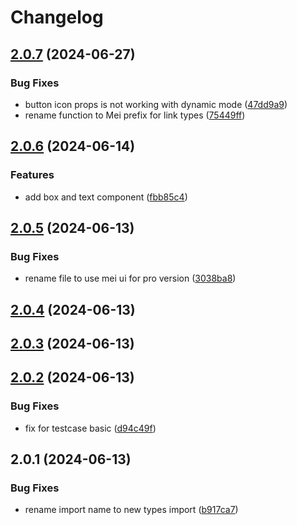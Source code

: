 # Changelog

## [2.0.7](https://github.com/toantranmei/ui/compare/v2.0.6...v2.0.7) (2024-06-27)


### Bug Fixes

* button icon props is not working with dynamic mode ([47dd9a9](https://github.com/toantranmei/ui/commit/47dd9a9dbf2398db8bffc988d352fc2bf3770713))
* rename function to Mei prefix for link types ([75449ff](https://github.com/toantranmei/ui/commit/75449ff01d614dcc75ecb966e631b0f52e7946d6))

## [2.0.6](https://github.com/toantranmei/ui/compare/v2.0.5...v2.0.6) (2024-06-14)


### Features

* add box and text component ([fbb85c4](https://github.com/toantranmei/ui/commit/fbb85c4f5f605bb068a1923460df632d1b381b5a))

## [2.0.5](https://github.com/toantranmei/ui/compare/v2.0.4...v2.0.5) (2024-06-13)


### Bug Fixes

* rename file to use mei ui for pro version ([3038ba8](https://github.com/toantranmei/ui/commit/3038ba8bacd7d76b6fbd2c9df53c32eabc4f936d))

## [2.0.4](https://github.com/toantranmei/ui/compare/v2.0.3...v2.0.4) (2024-06-13)

## [2.0.3](https://github.com/toantranmei/ui/compare/v2.0.2...v2.0.3) (2024-06-13)

## [2.0.2](https://github.com/toantranmei/ui/compare/v2.0.1...v2.0.2) (2024-06-13)


### Bug Fixes

* fix for testcase basic ([d94c49f](https://github.com/toantranmei/ui/commit/d94c49fec7c1346c0ab1362c259348b8673ebd74))

## 2.0.1 (2024-06-13)


### Bug Fixes

* rename import name to new types import ([b917ca7](https://github.com/toantranmei/ui/commit/b917ca761aebe821c80a90a557691b6bad3e5e03))
